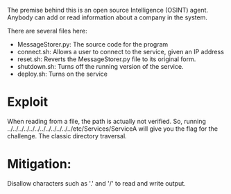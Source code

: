 The premise behind this is an open source Intelligence (OSINT) agent. Anybody can add or read information about a company in the system.

There are several files here:
- MessageStorer.py: The source code for the program
- connect.sh: Allows a user to connect to the service, given an IP address
- reset.sh: Reverts the MessageStorer.py file to its original form.
- shutdown.sh: Turns off the running version of the service.
- deploy.sh: Turns on the service


# Exploit 
When reading from a file, the path is actually not verified. So, running ../../../../../../../../../../../../etc/Services/ServiceA will give you the flag for the challenge. The classic directory traversal. 

# Mitigation: 
Disallow characters such as '.' and '/' to read and write output. 
